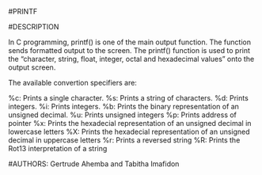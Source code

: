 #PRINTF

#DESCRIPTION

In C programming, printf() is one of the main output function. The function sends formatted output to the screen. The printf() function is used to print the “character, string, float, integer, octal and hexadecimal values” onto the output screen.

The available convertion specifiers are:

%c: Prints a single character.
%s: Prints a string of characters.
%d: Prints integers.
%i: Prints integers.
%b: Prints the binary representation of an unsigned decimal.
%u: Prints unsigned integers
%p: Prints address of pointer
%x: Prints the hexadecial representation of an unsigned decimal in lowercase letters
%X: Prints the hexadecial representation of an unsigned decimal in uppercase letters
%r: Prints a reversed string
%R: Prints the Rot13 interpretation of a string

#AUTHORS:
Gertrude Ahemba and Tabitha Imafidon
